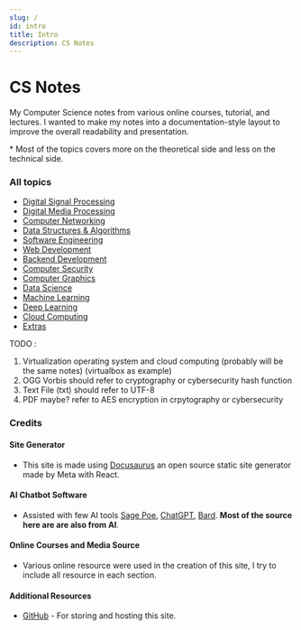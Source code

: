 ```yaml
---
slug: /
id: intro
title: Intro
description: CS Notes
---
```


# CS Notes

My Computer Science notes from various online courses, tutorial, and lectures. I wanted to make my notes into a documentation-style layout to improve the overall readability and presentation.

\* Most of the topics covers more on the theoretical side and less on the technical side.

### All topics

- [Digital Signal Processing](digital-signal-processing)
- [Digital Media Processing](digital-media-processing)
- [Computer Networking](computer-networking)
- [Data Structures & Algorithms](data-structures-and-algorithms)
- [Software Engineering](software-engineering)
- [Web Development](web-development)
- [Backend Development](backend-development)
- [Computer Security](computer-security)
- [Computer Graphics](computer-graphics)
- [Data Science](data-science)
- [Machine Learning](machine-learning)
- [Deep Learning](deep-learning)
- [Cloud Computing](cloud-computing)
- [Extras](extras)

TODO :

1. Virtualization operating system and cloud computing (probably will be the same notes) (virtualbox as example)
2. OGG Vorbis should refer to cryptography or cybersecurity hash function
3. Text File (txt) should refer to UTF-8
4. PDF maybe? refer to AES encryption in crpytography or cybersecurity

### Credits

#### Site Generator

- This site is made using [Docusaurus](https://docusaurus.io/) an open source static site generator made by Meta with React.

#### AI Chatbot Software

- Assisted with few AI tools [Sage Poe](https://poe.com), [ChatGPT](https://chat.openai.com/), [Bard](https://bard.google.com/). **Most of the source here are are also from AI**.

#### Online Courses and Media Source

- Various online resource were used in the creation of this site, I try to include all resource in each section.

#### Additional Resources

- [GitHub](https://github.com/) - For storing and hosting this site.
